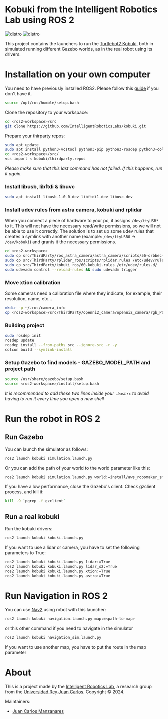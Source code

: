 # Kobuki from the Intelligent Robotics Lab using ROS 2

![distro](https://img.shields.io/badge/Ubuntu%2022-Jammy%20Jellyfish-green)
![distro](https://img.shields.io/badge/ROS2-Humble-blue)

This project contains the launchers to run the [Turtlebot2 Kobuki](https://github.com/kobuki-base), both in simulated running different Gazebo worlds, as in the real robot using its drivers.

# Installation on your own computer
You need to have previously installed ROS2. Please follow this [guide](https://docs.ros.org/en/humble/Installation.html) if you don't have it.
```bash
source /opt/ros/humble/setup.bash
```

Clone the repository to your workspace:
```bash
cd <ros2-workspace>/src
git clone https://github.com/IntelligentRoboticsLabs/kobuki.git
```

Prepare your thirparty repos:
```bash
sudo apt update
sudo apt install python3-vcstool python3-pip python3-rosdep python3-colcon-common-extensions -y
cd <ros2-workspace>/src/
vcs import < kobuki/thirdparty.repos
```
*Please make sure that this last command has not failed. If this happens, run it again.*

### Install libusb, libftdi & libuvc
```bash
sudo apt install libusb-1.0-0-dev libftdi1-dev libuvc-dev
```

### Install udev rules from astra camera, kobuki and rplidar
When you connect a piece of hardware to your pc, it assigns `/dev/ttyUSB*` to it. This will not have the necessary read/write permissions, so we will not be able to use it correctly. The solution is to set up some udev rules that creates a symlink with another name (example: `/dev/ttyUSB0` -> `/dev/kobuki`) and grants it the necessary permissions.
```bash
cd <ros2-workspace>
sudo cp src/ThirdParty/ros_astra_camera/astra_camera/scripts/56-orbbec-usb.rules /etc/udev/rules.d/
sudo cp src/ThirdParty/rplidar_ros/scripts/rplidar.rules /etc/udev/rules.d/
sudo cp src/ThirdParty/kobuki_ros/60-kobuki.rules /etc/udev/rules.d/
sudo udevadm control --reload-rules && sudo udevadm trigger
```

### Move xtion calibration
Some cameras need a calibration file where they indicate, for example, their resolution, name, etc...
```bash
mkdir -p ~/.ros/camera_info
cp <ros2-workspace>/src/ThirdParty/openni2_camera/openni2_camera/rgb_PS1080_PrimeSense.yaml ~/.ros/camera_info
```

### Building project
```bash
sudo rosdep init
rosdep update
rosdep install --from-paths src --ignore-src -r -y
colcon build --symlink-install 
```

### Setup Gazebo to find models - GAZEBO_MODEL_PATH and project path
```bash
source /usr/share/gazebo/setup.bash
source <ros2-workspace>/install/setup.bash
```
*It is recommended to add these two lines inside your `.bashrc` to avoid having to run it every time you open a new shell*

# Run the robot in ROS 2
## Run Gazebo
You can launch the simulator as follows:
```bash
ros2 launch kobuki simulation.launch.py
```
Or you can add the path of your world to the world parameter like this:
```bash
ros2 launch kobuki simulation.launch.py world:=install/aws_robomaker_small_warehouse_world/share/aws_robomaker_small_warehouse_world/worlds/small_warehouse/small_warehouse.world
``` 

If you have a low performance, close the Gazebo's client. Check gzclient process, and kill it:
```bash
kill -9 `pgrep -f gzclient`
``` 

## Run a real kobuki
Run the kobuki drivers:

```bash
ros2 launch kobuki kobuki.launch.py
``` 

If you want to use a lidar or camera, you have to set the following parameters to True:
```bash
ros2 launch kobuki kobuki.launch.py lidar:=True
ros2 launch kobuki kobuki.launch.py lidar_s2:=True
ros2 launch kobuki kobuki.launch.py xtion:=True
ros2 launch kobuki kobuki.launch.py astra:=True
``` 

# Run Navigation in ROS 2

You can use [Nav2] using robot with this launcher:

```bash
ros2 launch kobuki navigation.launch.py map:=<path-to-map>
``` 

or this other command if you need to navigate in the simulator
```bash
ros2 launch kobuki navigation_sim.launch.py
```

If you want to use another map, you have to put the route in the map parameter


# About

This is a project made by the [Intelligent Robotics Lab], a research group from the [Universidad Rey Juan Carlos].
Copyright &copy; 2024.

Maintainers:

* [Juan Carlos Manzanares]


[Universidad Rey Juan Carlos]: https://www.urjc.es/
[Intelligent Robotics Lab]: https://intelligentroboticslab.gsyc.urjc.es/
[José Miguel Guerrero]: https://sites.google.com/view/jmguerrero
[Juan Carlos Manzanares]: https://github.com/Juancams
[Francisco Martín]: https://github.com/fmrico
[Nav2]: https://navigation.ros.org/
[Keepout Zones]: https://navigation.ros.org/tutorials/docs/navigation2_with_keepout_filter.html?highlight=keep
[SLAM Toolbox]: https://vimeo.com/378682207
[Navigate While Mapping]: https://navigation.ros.org/tutorials/docs/navigation2_with_slam.html
